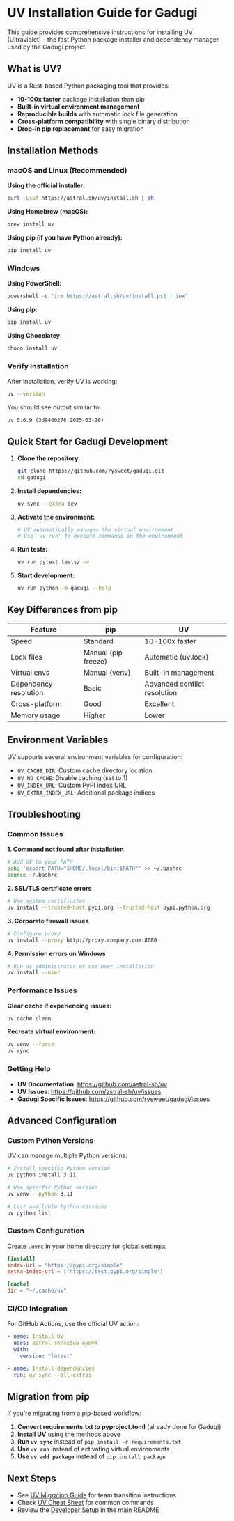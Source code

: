 # UV Installation Guide for Gadugi

This guide provides comprehensive instructions for installing UV (Ultraviolet) - the fast Python package installer and dependency manager used by the Gadugi project.

## What is UV?

UV is a Rust-based Python packaging tool that provides:
- **10-100x faster** package installation than pip
- **Built-in virtual environment management**
- **Reproducible builds** with automatic lock file generation
- **Cross-platform compatibility** with single binary distribution
- **Drop-in pip replacement** for easy migration

## Installation Methods

### macOS and Linux (Recommended)

**Using the official installer:**
```bash
curl -LsSf https://astral.sh/uv/install.sh | sh
```

**Using Homebrew (macOS):**
```bash
brew install uv
```

**Using pip (if you have Python already):**
```bash
pip install uv
```

### Windows

**Using PowerShell:**
```powershell
powershell -c "irm https://astral.sh/uv/install.ps1 | iex"
```

**Using pip:**
```bash
pip install uv
```

**Using Chocolatey:**
```bash
choco install uv
```

### Verify Installation

After installation, verify UV is working:
```bash
uv --version
```

You should see output similar to:
```
uv 0.6.9 (3d9460278 2025-03-20)
```

## Quick Start for Gadugi Development

1. **Clone the repository:**
   ```bash
   git clone https://github.com/rysweet/gadugi.git
   cd gadugi
   ```

2. **Install dependencies:**
   ```bash
   uv sync --extra dev
   ```

3. **Activate the environment:**
   ```bash
   # UV automatically manages the virtual environment
   # Use 'uv run' to execute commands in the environment
   ```

4. **Run tests:**
   ```bash
   uv run pytest tests/ -v
   ```

5. **Start development:**
   ```bash
   uv run python -m gadugi --help
   ```

## Key Differences from pip

| Feature | pip | UV |
|---------|-----|-----|
| Speed | Standard | 10-100x faster |
| Lock files | Manual (pip freeze) | Automatic (uv.lock) |
| Virtual envs | Manual (venv) | Built-in management |
| Dependency resolution | Basic | Advanced conflict resolution |
| Cross-platform | Good | Excellent |
| Memory usage | Higher | Lower |

## Environment Variables

UV supports several environment variables for configuration:

- `UV_CACHE_DIR`: Custom cache directory location
- `UV_NO_CACHE`: Disable caching (set to 1)
- `UV_INDEX_URL`: Custom PyPI index URL
- `UV_EXTRA_INDEX_URL`: Additional package indices

## Troubleshooting

### Common Issues

**1. Command not found after installation**
```bash
# Add UV to your PATH
echo 'export PATH="$HOME/.local/bin:$PATH"' >> ~/.bashrc
source ~/.bashrc
```

**2. SSL/TLS certificate errors**
```bash
# Use system certificates
uv install --trusted-host pypi.org --trusted-host pypi.python.org
```

**3. Corporate firewall issues**
```bash
# Configure proxy
uv install --proxy http://proxy.company.com:8080
```

**4. Permission errors on Windows**
```bash
# Run as administrator or use user installation
uv install --user
```

### Performance Issues

**Clear cache if experiencing issues:**
```bash
uv cache clean
```

**Recreate virtual environment:**
```bash
uv venv --force
uv sync
```

### Getting Help

- **UV Documentation**: https://github.com/astral-sh/uv
- **UV Issues**: https://github.com/astral-sh/uv/issues
- **Gadugi Specific Issues**: https://github.com/rysweet/gadugi/issues

## Advanced Configuration

### Custom Python Versions

UV can manage multiple Python versions:
```bash
# Install specific Python version
uv python install 3.11

# Use specific Python version
uv venv --python 3.11

# List available Python versions
uv python list
```

### Custom Configuration

Create `.uvrc` in your home directory for global settings:
```toml
[install]
index-url = "https://pypi.org/simple"
extra-index-url = ["https://test.pypi.org/simple"]

[cache]
dir = "~/.cache/uv"
```

### CI/CD Integration

For GitHub Actions, use the official UV action:
```yaml
- name: Install UV
  uses: astral-sh/setup-uv@v4
  with:
    version: "latest"

- name: Install dependencies
  run: uv sync --all-extras
```

## Migration from pip

If you're migrating from a pip-based workflow:

1. **Convert requirements.txt to pyproject.toml** (already done for Gadugi)
2. **Install UV** using the methods above
3. **Run `uv sync`** instead of `pip install -r requirements.txt`
4. **Use `uv run`** instead of activating virtual environments
5. **Use `uv add package`** instead of `pip install package`

## Next Steps

- See [UV Migration Guide](uv-migration-guide.md) for team transition instructions
- Check [UV Cheat Sheet](uv-cheat-sheet.md) for common commands
- Review the [Developer Setup](../README.md#development-setup) in the main README

